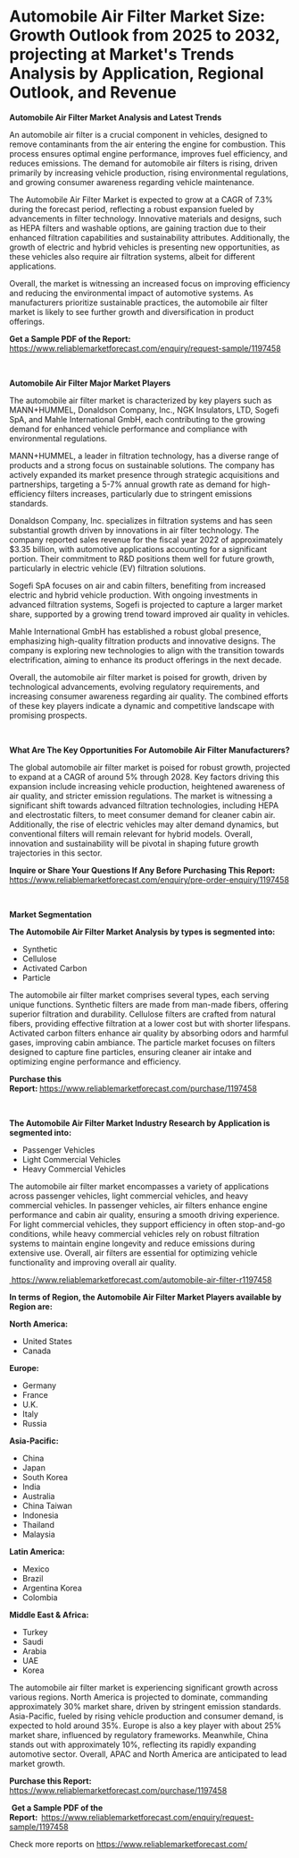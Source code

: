 <p><h1>Automobile Air Filter Market Size: Growth Outlook from 2025 to 2032, projecting at Market's Trends Analysis by Application, Regional Outlook, and Revenue</h1></p><p><strong>Automobile Air Filter Market Analysis and Latest Trends</strong></p>
<p><p>An automobile air filter is a crucial component in vehicles, designed to remove contaminants from the air entering the engine for combustion. This process ensures optimal engine performance, improves fuel efficiency, and reduces emissions. The demand for automobile air filters is rising, driven primarily by increasing vehicle production, rising environmental regulations, and growing consumer awareness regarding vehicle maintenance.</p><p>The Automobile Air Filter Market is expected to grow at a CAGR of 7.3% during the forecast period, reflecting a robust expansion fueled by advancements in filter technology. Innovative materials and designs, such as HEPA filters and washable options, are gaining traction due to their enhanced filtration capabilities and sustainability attributes. Additionally, the growth of electric and hybrid vehicles is presenting new opportunities, as these vehicles also require air filtration systems, albeit for different applications.</p><p>Overall, the market is witnessing an increased focus on improving efficiency and reducing the environmental impact of automotive systems. As manufacturers prioritize sustainable practices, the automobile air filter market is likely to see further growth and diversification in product offerings.</p></p>
<p><strong>Get a Sample PDF of the Report:&nbsp;</strong> <a href="https://www.reliablemarketforecast.com/enquiry/request-sample/1197458?utm_campaign=3525&utm_medium=2&utm_source=Github&utm_content=ia&utm_term=30032025&utm_id=automobile-air-filter">https://www.reliablemarketforecast.com/enquiry/request-sample/1197458</a></p>
<p>&nbsp;</p>
<p><strong>Automobile Air Filter Major Market Players</strong></p>
<p><p>The automobile air filter market is characterized by key players such as MANN+HUMMEL, Donaldson Company, Inc., NGK Insulators, LTD, Sogefi SpA, and Mahle International GmbH, each contributing to the growing demand for enhanced vehicle performance and compliance with environmental regulations.</p><p>MANN+HUMMEL, a leader in filtration technology, has a diverse range of products and a strong focus on sustainable solutions. The company has actively expanded its market presence through strategic acquisitions and partnerships, targeting a 5-7% annual growth rate as demand for high-efficiency filters increases, particularly due to stringent emissions standards.</p><p>Donaldson Company, Inc. specializes in filtration systems and has seen substantial growth driven by innovations in air filter technology. The company reported sales revenue for the fiscal year 2022 of approximately $3.35 billion, with automotive applications accounting for a significant portion. Their commitment to R&D positions them well for future growth, particularly in electric vehicle (EV) filtration solutions.</p><p>Sogefi SpA focuses on air and cabin filters, benefiting from increased electric and hybrid vehicle production. With ongoing investments in advanced filtration systems, Sogefi is projected to capture a larger market share, supported by a growing trend toward improved air quality in vehicles.</p><p>Mahle International GmbH has established a robust global presence, emphasizing high-quality filtration products and innovative designs. The company is exploring new technologies to align with the transition towards electrification, aiming to enhance its product offerings in the next decade.</p><p>Overall, the automobile air filter market is poised for growth, driven by technological advancements, evolving regulatory requirements, and increasing consumer awareness regarding air quality. The combined efforts of these key players indicate a dynamic and competitive landscape with promising prospects.</p></p>
<p>&nbsp;</p>
<p><strong>What Are The Key Opportunities For Automobile Air Filter Manufacturers?</strong></p>
<p><p>The global automobile air filter market is poised for robust growth, projected to expand at a CAGR of around 5% through 2028. Key factors driving this expansion include increasing vehicle production, heightened awareness of air quality, and stricter emission regulations. The market is witnessing a significant shift towards advanced filtration technologies, including HEPA and electrostatic filters, to meet consumer demand for cleaner cabin air. Additionally, the rise of electric vehicles may alter demand dynamics, but conventional filters will remain relevant for hybrid models. Overall, innovation and sustainability will be pivotal in shaping future growth trajectories in this sector.</p></p>
<p><strong>Inquire or Share Your Questions If Any Before Purchasing This Report:</strong> <a href="https://www.reliablemarketforecast.com/enquiry/pre-order-enquiry/1197458?utm_campaign=3525&utm_medium=2&utm_source=Github&utm_content=ia&utm_term=30032025&utm_id=automobile-air-filter">https://www.reliablemarketforecast.com/enquiry/pre-order-enquiry/1197458</a></p>
<p>&nbsp;</p>
<p><strong>Market Segmentation</strong></p>
<p><strong>The Automobile Air Filter Market Analysis by types is segmented into:</strong></p>
<p><ul><li>Synthetic</li><li>Cellulose</li><li>Activated Carbon</li><li>Particle</li></ul></p>
<p><p>The automobile air filter market comprises several types, each serving unique functions. Synthetic filters are made from man-made fibers, offering superior filtration and durability. Cellulose filters are crafted from natural fibers, providing effective filtration at a lower cost but with shorter lifespans. Activated carbon filters enhance air quality by absorbing odors and harmful gases, improving cabin ambiance. The particle market focuses on filters designed to capture fine particles, ensuring cleaner air intake and optimizing engine performance and efficiency.</p></p>
<p><strong>Purchase this Report:&nbsp;</strong><a href="https://www.reliablemarketforecast.com/purchase/1197458?utm_campaign=3525&utm_medium=2&utm_source=Github&utm_content=ia&utm_term=30032025&utm_id=automobile-air-filter">https://www.reliablemarketforecast.com/purchase/1197458</a></p>
<p>&nbsp;</p>
<p><strong>The Automobile Air Filter Market Industry Research by Application is segmented into:</strong></p>
<p><ul><li>Passenger Vehicles</li><li>Light Commercial Vehicles</li><li>Heavy Commercial Vehicles</li></ul></p>
<p><p>The automobile air filter market encompasses a variety of applications across passenger vehicles, light commercial vehicles, and heavy commercial vehicles. In passenger vehicles, air filters enhance engine performance and cabin air quality, ensuring a smooth driving experience. For light commercial vehicles, they support efficiency in often stop-and-go conditions, while heavy commercial vehicles rely on robust filtration systems to maintain engine longevity and reduce emissions during extensive use. Overall, air filters are essential for optimizing vehicle functionality and improving overall air quality.</p></p>
<p><a href="https://www.reliablemarketforecast.com/automobile-air-filter-r1197458?utm_campaign=3525&utm_medium=2&utm_source=Github&utm_content=ia&utm_term=30032025&utm_id=automobile-air-filter">&nbsp;https://www.reliablemarketforecast.com/automobile-air-filter-r1197458</a></p>
<p><strong>In terms of Region, the Automobile Air Filter Market Players available by Region are:</strong></p>
<p>
    <p> <strong> North America: </strong>
        <ul>
            <li>United States</li>
            <li>Canada</li>
        </ul>
        </p> 
    <p> <strong> Europe: </strong>
        <ul>
            <li>Germany</li>
            <li>France</li>
            <li>U.K.</li>
            <li>Italy</li>
            <li>Russia</li>
        </ul>
        </p> 
    <p> <strong> Asia-Pacific: </strong>
        <ul>
            <li>China</li>
            <li>Japan</li>
            <li>South Korea</li>
            <li>India</li>
            <li>Australia</li>
            <li>China Taiwan</li>
            <li>Indonesia</li>
            <li>Thailand</li>
            <li>Malaysia</li>
        </ul>
        </p> 
    <p> <strong> Latin America: </strong>
        <ul>
            <li>Mexico</li>
            <li>Brazil</li>
            <li>Argentina Korea</li>
            <li>Colombia</li>
        </ul>
        </p> 
    <p> <strong> Middle East & Africa: </strong>
        <ul>
            <li>Turkey</li>
            <li>Saudi</li>
            <li>Arabia</li>
            <li>UAE</li>
            <li>Korea</li>
        </ul>
    </p>
    </p>
<p><p>The automobile air filter market is experiencing significant growth across various regions. North America is projected to dominate, commanding approximately 30% market share, driven by stringent emission standards. Asia-Pacific, fueled by rising vehicle production and consumer demand, is expected to hold around 35%. Europe is also a key player with about 25% market share, influenced by regulatory frameworks. Meanwhile, China stands out with approximately 10%, reflecting its rapidly expanding automotive sector. Overall, APAC and North America are anticipated to lead market growth.</p></p>
<p><strong>Purchase this Report: </strong><a href="https://www.reliablemarketforecast.com/purchase/1197458?utm_campaign=3525&utm_medium=2&utm_source=Github&utm_content=ia&utm_term=30032025&utm_id=automobile-air-filter">https://www.reliablemarketforecast.com/purchase/1197458</a></p>
<p>&nbsp;<strong>Get a Sample PDF of the Report:&nbsp;&nbsp;</strong><a href="https://www.reliablemarketforecast.com/enquiry/request-sample/1197458?utm_campaign=3525&utm_medium=2&utm_source=Github&utm_content=ia&utm_term=30032025&utm_id=automobile-air-filter">https://www.reliablemarketforecast.com/enquiry/request-sample/1197458</a></p>
<p><strong></strong></p>
<p>Check more reports on <a href="https://www.reliablemarketforecast.com/?utm_campaign=3525&utm_medium=2&utm_source=Github&utm_content=ia&utm_term=30032025&utm_id=automobile-air-filter">https://www.reliablemarketforecast.com/</a></p>